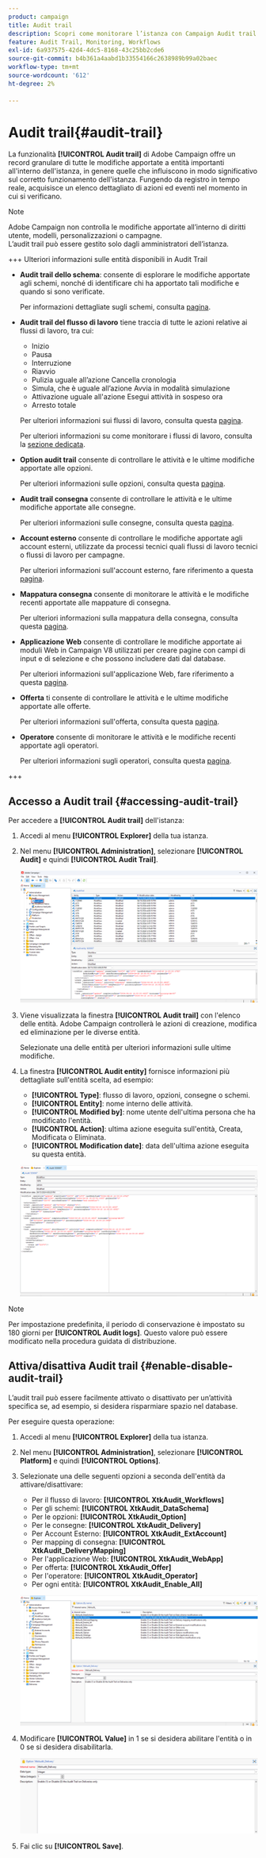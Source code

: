 ```yaml
---
product: campaign
title: Audit trail
description: Scopri come monitorare l’istanza con Campaign Audit trail
feature: Audit Trail, Monitoring, Workflows
exl-id: 6a937575-42d4-4dc5-8168-43c25bb2cde6
source-git-commit: b4b361a4aabd1b33554166c2638989b99a02baec
workflow-type: tm+mt
source-wordcount: '612'
ht-degree: 2%

---
```


# Audit trail{#audit-trail}

La funzionalità **[!UICONTROL Audit trail]** di Adobe Campaign offre un record granulare di tutte le modifiche apportate a entità importanti all&#39;interno dell&#39;istanza, in genere quelle che influiscono in modo significativo sul corretto funzionamento dell&#39;istanza. Fungendo da registro in tempo reale, acquisisce un elenco dettagliato di azioni ed eventi nel momento in cui si verificano.

>[!NOTE]
>
>Adobe Campaign non controlla le modifiche apportate all’interno di diritti utente, modelli, personalizzazioni o campagne.\
>L’audit trail può essere gestito solo dagli amministratori dell’istanza.

+++ Ulteriori informazioni sulle entità disponibili in Audit Trail

* **Audit trail dello schema**: consente di esplorare le modifiche apportate agli schemi, nonché di identificare chi ha apportato tali modifiche e quando si sono verificate.

  Per informazioni dettagliate sugli schemi, consulta [pagina](../dev/schemas.md).

* **Audit trail del flusso di lavoro** tiene traccia di tutte le azioni relative ai flussi di lavoro, tra cui:

   * Inizio
   * Pausa
   * Interruzione
   * Riavvio
   * Pulizia uguale all’azione Cancella cronologia
   * Simula, che è uguale all’azione Avvia in modalità simulazione
   * Attivazione uguale all&#39;azione Esegui attività in sospeso ora
   * Arresto totale

  Per ulteriori informazioni sui flussi di lavoro, consulta questa [pagina](../../automation/workflow/about-workflows.md).

  Per ulteriori informazioni su come monitorare i flussi di lavoro, consulta la [sezione dedicata](../../automation/workflow/monitor-workflow-execution.md).

* **Option audit trail** consente di controllare le attività e le ultime modifiche apportate alle opzioni.

  Per ulteriori informazioni sulle opzioni, consulta questa [pagina](https://experienceleague.adobe.com/it/docs/campaign-classic/using/installing-campaign-classic/appendices/configuring-campaign-options).

* **Audit trail consegna** consente di controllare le attività e le ultime modifiche apportate alle consegne.

  Per ulteriori informazioni sulle consegne, consulta questa [pagina](../start/create-message.md).

* **Account esterno** consente di controllare le modifiche apportate agli account esterni, utilizzate da processi tecnici quali flussi di lavoro tecnici o flussi di lavoro per campagne.

  Per ulteriori informazioni sull&#39;account esterno, fare riferimento a questa [pagina](../config/external-accounts.md).

* **Mappatura consegna** consente di monitorare le attività e le modifiche recenti apportate alle mappature di consegna.

  Per ulteriori informazioni sulla mappatura della consegna, consulta questa [pagina](../audiences/target-mappings.md).

* **Applicazione Web** consente di controllare le modifiche apportate ai moduli Web in Campaign V8 utilizzati per creare pagine con campi di input e di selezione e che possono includere dati dal database.

  Per ulteriori informazioni sull&#39;applicazione Web, fare riferimento a questa [pagina](../dev/webapps.md).

* **Offerta** ti consente di controllare le attività e le ultime modifiche apportate alle offerte.

  Per ulteriori informazioni sull&#39;offerta, consulta questa [pagina](../interaction/interaction.md).

* **Operatore** consente di monitorare le attività e le modifiche recenti apportate agli operatori.

  Per ulteriori informazioni sugli operatori, consulta questa [pagina](../interaction/interaction-operators.md).

+++

## Accesso a Audit trail {#accessing-audit-trail}

Per accedere a **[!UICONTROL Audit trail]** dell&#39;istanza:

1. Accedi al menu **[!UICONTROL Explorer]** della tua istanza.

1. Nel menu **[!UICONTROL Administration]**, selezionare **[!UICONTROL Audit]** e quindi **[!UICONTROL Audit Trail]**.

   ![](assets/audit-trail-1.png)

1. Viene visualizzata la finestra **[!UICONTROL Audit trail]** con l&#39;elenco delle entità. Adobe Campaign controllerà le azioni di creazione, modifica ed eliminazione per le diverse entità.

   Selezionate una delle entità per ulteriori informazioni sulle ultime modifiche.

1. La finestra **[!UICONTROL Audit entity]** fornisce informazioni più dettagliate sull&#39;entità scelta, ad esempio:

   * **[!UICONTROL Type]**: flusso di lavoro, opzioni, consegne o schemi.
   * **[!UICONTROL Entity]**: nome interno delle attività.
   * **[!UICONTROL Modified by]**: nome utente dell&#39;ultima persona che ha modificato l&#39;entità.
   * **[!UICONTROL Action]**: ultima azione eseguita sull&#39;entità, Creata, Modificata o Eliminata.
   * **[!UICONTROL Modification date]**: data dell&#39;ultima azione eseguita su questa entità.

   ![](assets/audit-trail-2.png)

>[!NOTE]
>
>Per impostazione predefinita, il periodo di conservazione è impostato su 180 giorni per **[!UICONTROL Audit logs]**. Questo valore può essere modificato nella procedura guidata di distribuzione.

## Attiva/disattiva Audit trail {#enable-disable-audit-trail}

L’audit trail può essere facilmente attivato o disattivato per un’attività specifica se, ad esempio, si desidera risparmiare spazio nel database.

Per eseguire questa operazione:

1. Accedi al menu **[!UICONTROL Explorer]** della tua istanza.

1. Nel menu **[!UICONTROL Administration]**, selezionare **[!UICONTROL Platform]** e quindi **[!UICONTROL Options]**.

1. Selezionate una delle seguenti opzioni a seconda dell&#39;entità da attivare/disattivare:

   * Per il flusso di lavoro: **[!UICONTROL XtkAudit_Workflows]**
   * Per gli schemi: **[!UICONTROL XtkAudit_DataSchema]**
   * Per le opzioni: **[!UICONTROL XtkAudit_Option]**
   * Per le consegne: **[!UICONTROL XtkAudit_Delivery]**
   * Per Account Esterno: **[!UICONTROL XtkAudit_ExtAccount]**
   * Per mapping di consegna: **[!UICONTROL XtkAudit_DeliveryMapping]**
   * Per l&#39;applicazione Web: **[!UICONTROL XtkAudit_WebApp]**
   * Per offerta: **[!UICONTROL XtkAudit_Offer]**
   * Per l&#39;operatore: **[!UICONTROL XtkAudit_Operator]**
   * Per ogni entità: **[!UICONTROL XtkAudit_Enable_All]**

   ![](assets/audit-trail-3.png)

1. Modificare **[!UICONTROL Value]** in 1 se si desidera abilitare l&#39;entità o in 0 se si desidera disabilitarla.

   ![](assets/audit-trail-4.png)

1. Fai clic su **[!UICONTROL Save]**.
